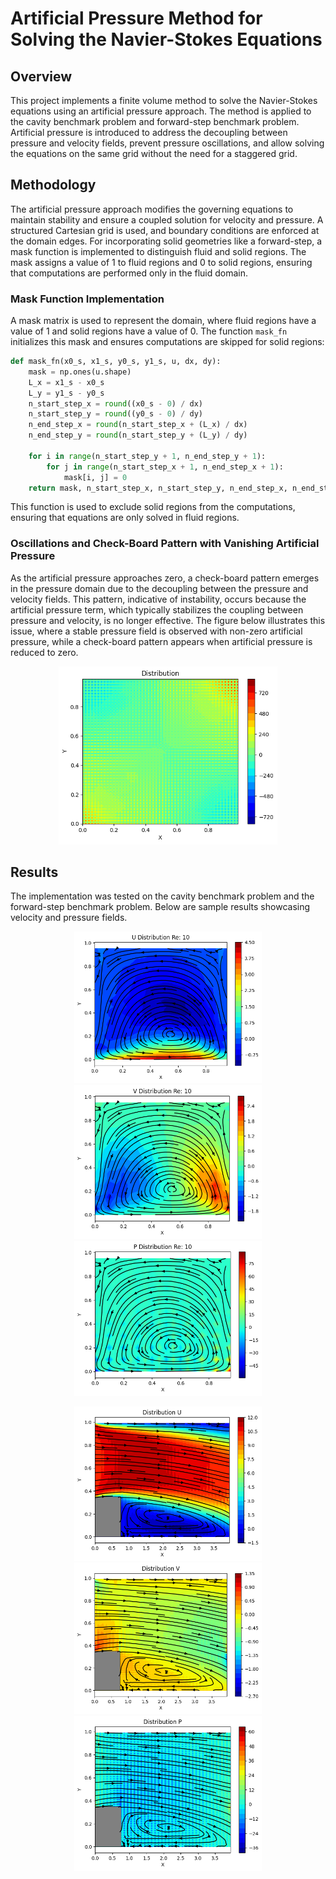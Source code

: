 # Artificial Pressure Method for Solving the Navier-Stokes Equations

## Overview

This project implements a finite volume method to solve the Navier-Stokes equations using an artificial pressure approach. The method is applied to the cavity benchmark problem and forward-step benchmark problem. Artificial pressure is introduced to address the decoupling between pressure and velocity fields, prevent pressure oscillations, and allow solving the equations on the same grid without the need for a staggered grid.

## Methodology

The artificial pressure approach modifies the governing equations to maintain stability and ensure a coupled solution for velocity and pressure. A structured Cartesian grid is used, and boundary conditions are enforced at the domain edges. For incorporating solid geometries like a forward-step, a mask function is implemented to distinguish fluid and solid regions. The mask assigns a value of 1 to fluid regions and 0 to solid regions, ensuring that computations are performed only in the fluid domain.

### Mask Function Implementation

A mask matrix is used to represent the domain, where fluid regions have a value of 1 and solid regions have a value of 0. The function `mask_fn` initializes this mask and ensures computations are skipped for solid regions:

```python
def mask_fn(x0_s, x1_s, y0_s, y1_s, u, dx, dy):
    mask = np.ones(u.shape)
    L_x = x1_s - x0_s
    L_y = y1_s - y0_s
    n_start_step_x = round((x0_s - 0) / dx)
    n_start_step_y = round((y0_s - 0) / dy)
    n_end_step_x = round(n_start_step_x + (L_x) / dx)
    n_end_step_y = round(n_start_step_y + (L_y) / dy)

    for i in range(n_start_step_y + 1, n_end_step_y + 1):
        for j in range(n_start_step_x + 1, n_end_step_x + 1):
            mask[i, j] = 0
    return mask, n_start_step_x, n_start_step_y, n_end_step_x, n_end_step_y
```
This function is used to exclude solid regions from the computations, ensuring that equations are only solved in fluid regions.

### Oscillations and Check-Board Pattern with Vanishing Artificial Pressure
As the artificial pressure approaches zero, a check-board pattern emerges in the pressure domain due to the decoupling between the pressure and velocity fields. This pattern, indicative of instability, occurs because the artificial pressure term, which typically stabilizes the coupling between pressure and velocity, is no longer effective. The figure below illustrates this issue, where a stable pressure field is observed with non-zero artificial pressure, while a check-board pattern appears when artificial pressure is reduced to zero.
<p align="center">
  <img src="Images/image036.png" width="350"/>
</p>

## Results
The implementation was tested on the cavity benchmark problem and the forward-step benchmark problem. Below are sample results showcasing velocity and pressure fields.
<p align="center">
  <img src="Images/image048.png" width="300"/>
  <img src="Images/image050.png" width="300"/>
  <img src="Images/image052.png" width="300"/>
</p>
<p align="center">
  <img src="Images/image116.png"  width="300"/>
  <img src="Images/image118.png"  width="300"/>
  <img src="Images/image120.png"  width="300"/>
</p>

